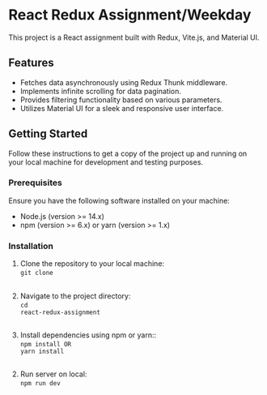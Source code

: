 # React Redux Assignment/Weekday

This project is a React assignment built with Redux, Vite.js, and Material UI.

## Features

- Fetches data asynchronously using Redux Thunk middleware.
- Implements infinite scrolling for data pagination.
- Provides filtering functionality based on various parameters.
- Utilizes Material UI for a sleek and responsive user interface.

## Getting Started

Follow these instructions to get a copy of the project up and running on your local machine for development and testing purposes.

### Prerequisites

Ensure you have the following software installed on your machine:

- Node.js (version >= 14.x)
- npm (version >= 6.x) or yarn (version >= 1.x)

### Installation

1. Clone the repository to your local machine:<br/>
   <code>git clone <repository-url></code>

##
2. Navigate to the project directory:<br/>
   <code>cd react-redux-assignment</code>

##
3. Install dependencies using npm or yarn::<br/>
   <code>npm install OR yarn install</code>

##
2. Run server on local:<br/>
   <code>npm run dev</code>
